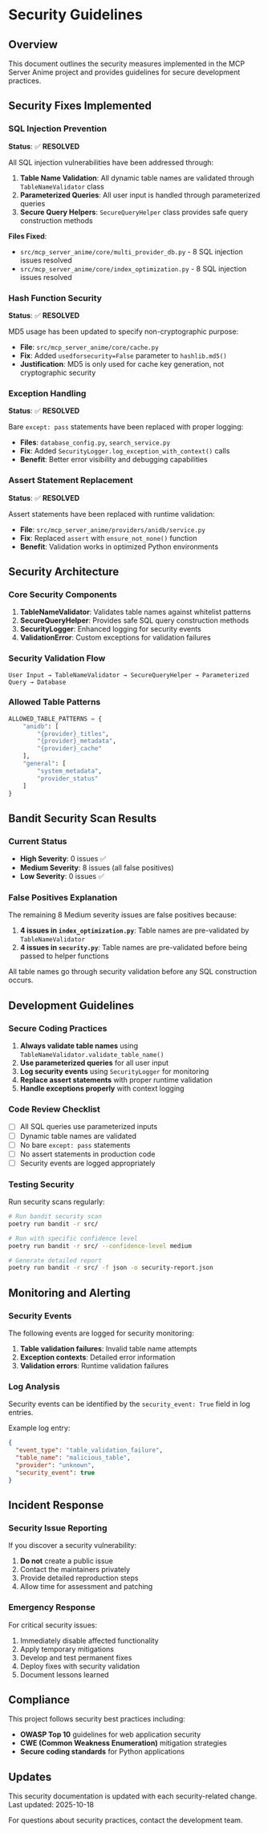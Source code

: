 # Security Guidelines

## Overview

This document outlines the security measures implemented in the MCP Server Anime project and provides guidelines for secure development practices.

## Security Fixes Implemented

### SQL Injection Prevention

**Status**: ✅ **RESOLVED**

All SQL injection vulnerabilities have been addressed through:

1. **Table Name Validation**: All dynamic table names are validated through `TableNameValidator` class
2. **Parameterized Queries**: All user input is handled through parameterized queries
3. **Secure Query Helpers**: `SecureQueryHelper` class provides safe query construction methods

**Files Fixed**:
- `src/mcp_server_anime/core/multi_provider_db.py` - 8 SQL injection issues resolved
- `src/mcp_server_anime/core/index_optimization.py` - 8 SQL injection issues resolved

### Hash Function Security

**Status**: ✅ **RESOLVED**

MD5 usage has been updated to specify non-cryptographic purpose:

- **File**: `src/mcp_server_anime/core/cache.py`
- **Fix**: Added `usedforsecurity=False` parameter to `hashlib.md5()`
- **Justification**: MD5 is only used for cache key generation, not cryptographic security

### Exception Handling

**Status**: ✅ **RESOLVED**

Bare `except: pass` statements have been replaced with proper logging:

- **Files**: `database_config.py`, `search_service.py`
- **Fix**: Added `SecurityLogger.log_exception_with_context()` calls
- **Benefit**: Better error visibility and debugging capabilities

### Assert Statement Replacement

**Status**: ✅ **RESOLVED**

Assert statements have been replaced with runtime validation:

- **File**: `src/mcp_server_anime/providers/anidb/service.py`
- **Fix**: Replaced `assert` with `ensure_not_none()` function
- **Benefit**: Validation works in optimized Python environments

## Security Architecture

### Core Security Components

1. **TableNameValidator**: Validates table names against whitelist patterns
2. **SecureQueryHelper**: Provides safe SQL query construction methods
3. **SecurityLogger**: Enhanced logging for security events
4. **ValidationError**: Custom exceptions for validation failures

### Security Validation Flow

```
User Input → TableNameValidator → SecureQueryHelper → Parameterized Query → Database
```

### Allowed Table Patterns

```python
ALLOWED_TABLE_PATTERNS = {
    "anidb": [
        "{provider}_titles",
        "{provider}_metadata", 
        "{provider}_cache"
    ],
    "general": [
        "system_metadata",
        "provider_status"
    ]
}
```

## Bandit Security Scan Results

### Current Status

- **High Severity**: 0 issues ✅
- **Medium Severity**: 8 issues (all false positives)
- **Low Severity**: 0 issues ✅

### False Positives Explanation

The remaining 8 Medium severity issues are false positives because:

1. **4 issues in `index_optimization.py`**: Table names are pre-validated by `TableNameValidator`
2. **4 issues in `security.py`**: Table names are pre-validated before being passed to helper functions

All table names go through security validation before any SQL construction occurs.

## Development Guidelines

### Secure Coding Practices

1. **Always validate table names** using `TableNameValidator.validate_table_name()`
2. **Use parameterized queries** for all user input
3. **Log security events** using `SecurityLogger` for monitoring
4. **Replace assert statements** with proper runtime validation
5. **Handle exceptions properly** with context logging

### Code Review Checklist

- [ ] All SQL queries use parameterized inputs
- [ ] Dynamic table names are validated
- [ ] No bare `except: pass` statements
- [ ] No assert statements in production code
- [ ] Security events are logged appropriately

### Testing Security

Run security scans regularly:

```bash
# Run bandit security scan
poetry run bandit -r src/

# Run with specific confidence level
poetry run bandit -r src/ --confidence-level medium

# Generate detailed report
poetry run bandit -r src/ -f json -o security-report.json
```

## Monitoring and Alerting

### Security Events

The following events are logged for security monitoring:

1. **Table validation failures**: Invalid table name attempts
2. **Exception contexts**: Detailed error information
3. **Validation errors**: Runtime validation failures

### Log Analysis

Security events can be identified by the `security_event: True` field in log entries.

Example log entry:
```json
{
  "event_type": "table_validation_failure",
  "table_name": "malicious_table",
  "provider": "unknown",
  "security_event": true
}
```

## Incident Response

### Security Issue Reporting

If you discover a security vulnerability:

1. **Do not** create a public issue
2. Contact the maintainers privately
3. Provide detailed reproduction steps
4. Allow time for assessment and patching

### Emergency Response

For critical security issues:

1. Immediately disable affected functionality
2. Apply temporary mitigations
3. Develop and test permanent fixes
4. Deploy fixes with security validation
5. Document lessons learned

## Compliance

This project follows security best practices including:

- **OWASP Top 10** guidelines for web application security
- **CWE (Common Weakness Enumeration)** mitigation strategies
- **Secure coding standards** for Python applications

## Updates

This security documentation is updated with each security-related change. Last updated: 2025-10-18

For questions about security practices, contact the development team.